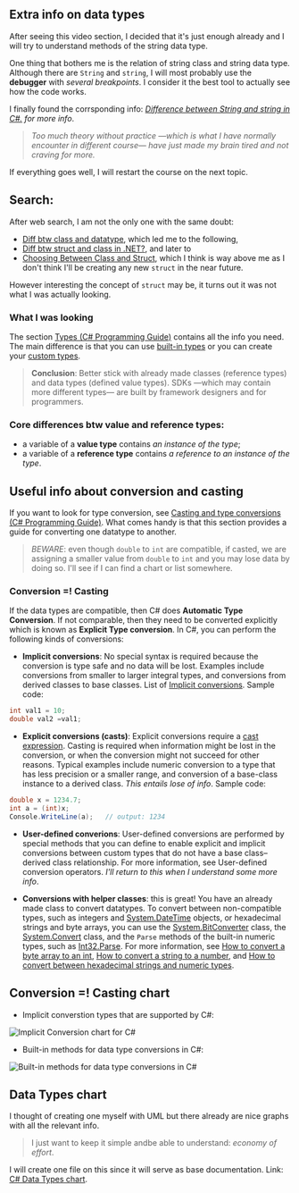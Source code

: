## Extra info on data types

After seeing this video section, I decided that it's just enough already and I will try to understand methods of the string data type.


One thing that bothers me is the relation of string class and string data type. Although there are `String` and `string`, I will most probably use the **debugger** with *several breakpoints*. I consider it the best tool to actually see how the code works. 

I finally found the corrsponding info: *[Difference between String and string in C#.](https://www.tutorialsteacher.com/articles/difference-between-string-and-string-in-csharp) for more info*.

> *Too much theory without practice —which is what I have normally encounter in different course— have just made my brain tired and not craving for more.*

If everything goes well, I will restart the course on the next topic.


## Search:
After web search, I am not the only one with the same doubt:

- [Diff btw class and datatype](https://stackoverflow.com/questions/5164005/what-is-the-difference-between-a-class-and-a-datatype#:~:text=A%20data%20type%20can%20be%20described%20as%20being%20either%3A&text=Reference%20Types%20(C%23%20Reference)%2C,references%20to%20the%20actual%20data.&text=Classes%20are%20Reference%20Types.,within%20its%20own%20memory%20allocation.), which led me to the following,
- [Diff btw struct and class in .NET?](https://stackoverflow.com/questions/13049/whats-the-difference-between-struct-and-class-in-net), and later to
- [Choosing Between Class and Struct](https://docs.microsoft.com/en-us/dotnet/standard/design-guidelines/choosing-between-class-and-struct), which I think is way above me as I don't think I'll be creating any new `struct` in the near future.

However interesting the concept of `struct` may be, it turns out it was not what I was actually looking.

### What I was looking
The section [Types (C# Programming Guide)](https://docs.microsoft.com/en-us/dotnet/csharp/programming-guide/types/) contains all the info you need.
The main difference is that you can use [built-in types](https://docs.microsoft.com/en-us/dotnet/csharp/programming-guide/types/#built-in-types) or you can create your [custom types](https://docs.microsoft.com/en-us/dotnet/csharp/programming-guide/types/#custom-types).

> **Conclusion**:
Better stick with already made classes (reference types) and data types (defined value types). SDKs —which may contain more different types— are built by framework designers and for programmers.

### Core differences btw value and reference types:
- a variable of a **value type** contains *an instance of the type*;
- a variable of a **reference type** contains *a reference to an instance of the type*.

## Useful info about conversion and casting
If you want to look for type conversion, see [Casting and type conversions (C# Programming Guide)](https://docs.microsoft.com/en-us/dotnet/csharp/programming-guide/types/casting-and-type-conversions). What comes handy is that this section provides a guide for converting one datatype to another. 
> *BEWARE*: even though `double` to `int` are compatible, if casted, we are assigning a smaller value from `double` to `int` and you may lose data by doing so. I'll see if I can find a chart or list somewhere.

### **Conversion =! Casting**
 If the data types are compatible, then C# does **Automatic Type Conversion**. If not comparable, then they need to be converted explicitly which is known as **Explicit Type conversion**.
In C#, you can perform the following kinds of conversions:

- **Implicit conversions**: No special syntax is required because the conversion is type safe and no data will be lost. Examples include conversions from smaller to larger integral types, and conversions from derived classes to base classes. List of [Implicit conversions](https://docs.microsoft.com/en-us/dotnet/csharp/language-reference/language-specification/conversions#implicit-conversions). Sample code: 
```cs
int val1 = 10;  
double val2 =val1;
```

- **Explicit conversions (casts)**: Explicit conversions require a [cast expression](https://docs.microsoft.com/en-us/dotnet/csharp/language-reference/operators/type-testing-and-cast#cast-expression). Casting is required when information might be lost in the conversion, or when the conversion might not succeed for other reasons. Typical examples include numeric conversion to a type that has less precision or a smaller range, and conversion of a base-class instance to a derived class. *This entails lose of info*.  Sample code:
```cs
double x = 1234.7;
int a = (int)x;
Console.WriteLine(a);   // output: 1234
```

- **User-defined converions**: User-defined conversions are performed by special methods that you can define to enable explicit and implicit conversions between custom types that do not have a base class–derived class relationship. For more information, see User-defined conversion operators.
*I'll return to this when I understand some more info*.

- **Conversions with helper classes**: this is great! You have an already made class to convert datatypes. To convert between non-compatible types, such as integers and [System.DateTime](https://docs.microsoft.com/en-us/dotnet/api/system.datetime?view=netcore-3.1) objects, or hexadecimal strings and byte arrays, you can use the [System.BitConverter](https://docs.microsoft.com/en-us/dotnet/api/system.bitconverter?view=netcore-3.1) class, the [System.Convert](https://docs.microsoft.com/en-us/dotnet/api/system.convert?view=netcore-3.1) class, and the `Parse` methods of the built-in numeric types, such as [Int32.Parse](https://docs.microsoft.com/en-us/dotnet/api/system.int32.parse?view=netcore-3.1). For more information, see [How to convert a byte array to an int](https://docs.microsoft.com/en-us/dotnet/csharp/programming-guide/types/how-to-convert-a-byte-array-to-an-int), [How to convert a string to a number](https://docs.microsoft.com/en-us/dotnet/csharp/programming-guide/types/how-to-convert-a-string-to-a-number), and [How to convert between hexadecimal strings and numeric types](https://docs.microsoft.com/en-us/dotnet/csharp/programming-guide/types/how-to-convert-between-hexadecimal-strings-and-numeric-types).

## Conversion =! Casting chart

* Implicit converstion types that are supported by C#:

<img src="https://github.com/JIgna-89/cSharpProgLang/blob/master/Screenshots/cSharp_implicit_Conv_dataType.png?raw=true" alt="Implicit Conversion chart for C#">

* Built-in methods for data type conversions in C#:

<img src="https://github.com/JIgna-89/cSharpProgLang/blob/master/Screenshots/cSharp_built-inMethods_dataTypeConversions.png?raw=true" alt="Built-in methods for data type conversions in C#">

## Data Types chart

I thought of creating one myself with UML but there already are nice graphs with all the relevant info.
> I just want to keep it simple andbe able to understand: *economy of effort*.

I will create one file on this since it will serve as base documentation. Link: [C# Data Types chart](4.DataTypes_chart_CSharp.MD).


